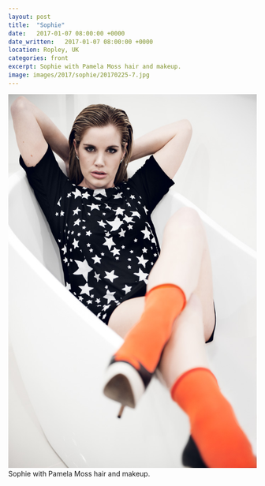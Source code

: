 ```yaml
---
layout: post
title:  "Sophie"
date:   2017-01-07 08:00:00 +0000
date_written:   2017-01-07 08:00:00 +0000
location: Ropley, UK
categories: front
excerpt: Sophie with Pamela Moss hair and makeup.
image: images/2017/sophie/20170225-7.jpg
---
```

<img src='/images/2017/sophie/20170225-7.jpg'/>
Sophie with Pamela Moss hair and makeup.

